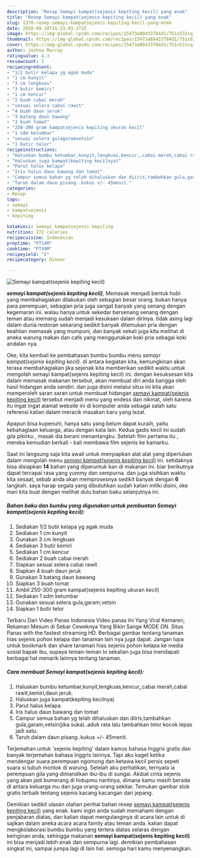 ```yaml
---
description: "Resep Semayi kampat(sejenis kepiting kecil) yang enak"
title: "Resep Semayi kampat(sejenis kepiting kecil) yang enak"
slug: 1370-resep-semayi-kampatsejenis-kepiting-kecil-yang-enak
date: 2020-09-18T15:33:03.173Z
image: https://img-global.cpcdn.com/recipes/15473a89433784d1/751x532cq70/semayi-kampatsejenis-kepiting-kecil-foto-resep-utama.jpg
thumbnail: https://img-global.cpcdn.com/recipes/15473a89433784d1/751x532cq70/semayi-kampatsejenis-kepiting-kecil-foto-resep-utama.jpg
cover: https://img-global.cpcdn.com/recipes/15473a89433784d1/751x532cq70/semayi-kampatsejenis-kepiting-kecil-foto-resep-utama.jpg
author: Joshua Murray
ratingvalue: 4.3
reviewcount: 3
recipeingredient:
- "1/2 butir kelapa yg agak muda"
- "1 cm kunyit"
- "3 cm lengkuas"
- "3 butir kemiri"
- "1 cm kencur"
- "2 buah cabai merah"
- "sesuai selera cabai rawit"
- "4 buah daun jeruk"
- "3 batang daun bawang"
- "3 buah tomat"
- "250-300 gram kampatsejenis kepiting ukuran kecil"
- "1 sdm ketumbar"
- "sesuai selera gulagaramvetsin"
- "1 butir telor"
recipeinstructions:
- "Haluskan bumbu ketumbar,kunyit,lengkuas,kencur,,cabai merah,cabai rawit,kemiri,daun jeruk."
- "Haluskan juga kampat(kepiting kecilnya)"
- "Parut halus kelapa"
- "Iris halus daun bawang dan tomat"
- "Campur semua bahan yg telah dihaluskan dan diiris,tambahkan gula,garam,vetsin(jika suka)..aduk rata lalu tambahkan telor kocok lepas jadi satu."
- "Taruh dalam daun pisang..kukus +/- 45menit."
categories:
- Resep
tags:
- semayi
- kampatsejenis
- kepiting

katakunci: semayi kampatsejenis kepiting 
nutrition: 272 calories
recipecuisine: Indonesian
preptime: "PT14M"
cooktime: "PT49M"
recipeyield: "2"
recipecategory: Dinner

---
```



![Semayi kampat(sejenis kepiting kecil)](https://img-global.cpcdn.com/recipes/15473a89433784d1/751x532cq70/semayi-kampatsejenis-kepiting-kecil-foto-resep-utama.jpg)

<b><i>semayi kampat(sejenis kepiting kecil)</i></b>, Memasak menjadi bentuk hobi yang membahagiakan dilakukan oleh sebagian besar orang. bukan hanya para perempuan, sebagian pria juga sangat banyak yang senang dengan kegemaran ini. walau hanya untuk sekedar bersenang senang dengan teman atau memang sudah menjadi kesukaan dalam dirinya. tidak asing lagi dalam dunia restoran sekarang sedikit banyak ditemukan pria dengan keahlian memasak yang mumpuni, dan banyak sekali juga kita melihat di aneka warung makan dan cafe yang menggunakan koki pria sebagai koki andalan nya.

Oke, kita kembali ke pembahasan bumbu bumbu menu <i>semayi kampat(sejenis kepiting kecil)</i>. di antara kegiatan kita, kemungkinan akan terasa membahagiakan jika sejenak kita memberikan sedikit waktu untuk mengolah semayi kampat(sejenis kepiting kecil) ini. dengan kesuksesan kita dalam memasak makanan tersebut, akan membuat diri anda bangga oleh hasil hidangan anda sendiri. dan juga disini melalui situs ini kita akan memperoleh saran saran untuk membuat hidangan <u>semayi kampat(sejenis kepiting kecil)</u> tersebut menjadi menu yang endess dan nikmat, oleh karena itu ingat ingat alamat website ini di komputer anda sebagai salah satu referensi kalian dalam meracik masakan baru yang lezat.

Apapun bisa kupenuhi, hanya satu yang belum dapat kuraih, yaitu kebahagiaan keluarga, atau dengan kata lain. Kedua gadis kecil ini sudah gila pikirku , masak dia berani menantangku. Setelah film pertama itu , mereka kemudian berkali - kali membawa film sejenis ke kamarku.


Saat ini langsung saja kita awali untuk menyiapkan alat alat yang diperlukan dalam mengolah menu <u><i>semayi kampat(sejenis kepiting kecil)</i></u> ini. setidaknya bisa disiapkan <b>14</b> bahan yang diperuntuk kan di makanan ini. biar berikutnya dapat tercapai rasa yang yummy dan sempurna. dan juga sisihkan waktu kita sesaat, sebab anda akan memprosesnya sedikit banyak dengan <b>6</b> langkah. saya harap segala yang dibutuhkan sudah kalian miliki disini, oke mari kita buat dengan melihat dulu bahan baku selanjutnya ini.

<!--inarticleads1-->

##### Bahan baku dan bumbu yang digunakan untuk pembuatan Semayi kampat(sejenis kepiting kecil):

1. Sediakan 1/2 butir kelapa yg agak muda
1. Sediakan 1 cm kunyit
1. Gunakan 3 cm lengkuas
1. Sediakan 3 butir kemiri
1. Sediakan 1 cm kencur
1. Sediakan 2 buah cabai merah
1. Siapkan sesuai selera cabai rawit
1. Siapkan 4 buah daun jeruk
1. Gunakan 3 batang daun bawang
1. Siapkan 3 buah tomat
1. Ambil 250-300 gram kampat(sejenis kepiting ukuran kecil)
1. Sediakan 1 sdm ketumbar
1. Gunakan sesuai selera gula,garam,vetsin
1. Siapkan 1 butir telor


Terbaru Dari Video Panas Indonesia Video panas Ini Yang Viral Kemaren, Rekaman Mesum di Sebar Ceweknya Yang Bikin Sange MODE ON. Situs Panas with the fastest streaming HD. Berbagai gambar tentang tanaman hias sejenis pohon kelapa dan tanaman lain nya juga dapat. Jangan lupa untuk bookmark dan share tanaman hias sejenis pohon kelapa ke media sosial bapak ibu, supaya teman-teman lo sekalian juga bisa mendapati berbagai hal menarik lainnya tentang tanaman. 

<!--inarticleads2-->

##### Cara membuat Semayi kampat(sejenis kepiting kecil):

1. Haluskan bumbu ketumbar,kunyit,lengkuas,kencur,,cabai merah,cabai rawit,kemiri,daun jeruk.
1. Haluskan juga kampat(kepiting kecilnya)
1. Parut halus kelapa
1. Iris halus daun bawang dan tomat
1. Campur semua bahan yg telah dihaluskan dan diiris,tambahkan gula,garam,vetsin(jika suka)..aduk rata lalu tambahkan telor kocok lepas jadi satu.
1. Taruh dalam daun pisang..kukus +/- 45menit.


Terjemahan untuk &#39;sejenis kepiting&#39; dalam kamus bahasa Inggris gratis dan banyak terjemahan bahasa Inggris lainnya. Tapi aku kaget ketika mendengar suara perempuan ngomong dan ketawa kecil persis sepeti suara si tubuh montok di warung. Setelah aku perhatikan, ternyata ia perempuan gila yang dimandikan ibu-ibu di sungai. Akibat cinta sejenis yang akan jadi bumerang di hidupmu nantinya, dimana kamu masih berada di antara keluarga mu dan juga orang-orang sekitar. Temukan gambar stok gratis terbaik tentang sejenis kacang kacangan dari jepang. 

Demikian sedikit ulasan olahan perihal bahan resep <u>semayi kampat(sejenis kepiting kecil)</u> yang enak. kami ingin anda sudah memahami dengan penjabaran diatas, dan kalian dapat mengulanginya di acara lain untuk di sajikan dalam aneka acara acara family atau teman anda. kalian dapat mengkolaborasi bumbu bumbu yang tertera diatas selaras dengan keinginan anda, sehingga makanan <b>semayi kampat(sejenis kepiting kecil)</b> ini bisa menjadi lebih enak dan sempurna lagi. demikian pembahasan singkat ini, sampai jumpa lagi di lain hal. semoga hari kamu menyenangkan.
